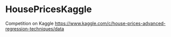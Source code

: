 # HousePricesKaggle
Competition on Kaggle https://www.kaggle.com/c/house-prices-advanced-regression-techniques/data
